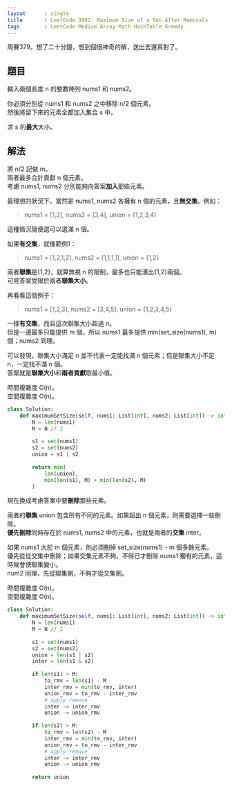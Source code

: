 ```yaml
---
layout      : single
title       : LeetCode 3002. Maximum Size of a Set After Removals
tags        : LeetCode Medium Array Math HashTable Greedy
---
```

周賽379。想了二十分鐘，想到個很神奇的解，送出去還真對了。  

## 題目

輸入兩個長度 n 的整數陣列 nums1 和 nums2。  

你必須分別從 nums1 和 nums2 之中移除 n/2 個元素。  
然後將留下來的元素全都加入集合 s 中。  

求 s 的**最大**大小。  

## 解法

將 n/2 記做 m。  
兩者最多合計貢獻 n 個元素。  
考慮 nums1, nums2 分別能夠向答案**加入**那些元素。  

最理想的狀況下，當然是 nums1, nums2 各擁有 n 個的元素，且**無交集**。例如：  
> nums1 = [1,2], nums2 = [3,4], union = {1,2,3,4}  

這種情況隨便選可以選滿 n 個。  

如果**有交集**，就像範例1：  
> nums1 = [1,2,1,2], nums2 = [1,1,1,1], union = {1,2}  

兩者**聯集**是{1,2}，就算無視 n 的限制，最多也只能湊出{1,2}兩個。  
可見答案受限於兩者**聯集大小**。  

再看看這個例子：  
> nums1 = [1,2,3], nums2 = [3,4,5], union = {1,2,3,4,5}  

一樣**有交集**，而且這次聯集大小超過 n。  
但是一邊最多只能提供 m 個，所以 nums1 最多提供 min(set_size(nums1), m) 個；nums2 同理。  

可以發現，聯集大小滿足 n 並不代表一定能找滿 n 個元素；但是聯集大小不足 n，一定找不滿 n 個。  
答案就是**聯集大小**和**兩者貢獻**取最小值。  

時間複雜度 O(n)。  
空間複雜度 O(n)。  

```python
class Solution:
    def maximumSetSize(self, nums1: List[int], nums2: List[int]) -> int:
        N = len(nums1)
        M = N // 2
        
        s1 = set(nums1)
        s2 = set(nums2)
        union = s1 | s2
        
        return min(
            len(union),
            min(len(s1), M) + min(len(s2), M)
        )
```

現在換成考慮答案中要**刪除**那些元素。  

兩者的**聯集** union 包含所有不同的元素。如果超出 n 個元素，則需要選擇一些刪除。  
**優先刪除**同時存在於 nums1, nums2 中的元素，也就是兩者的**交集** inter。  

如果 nums1 大於 m 個元素，則必須刪掉 set_size(nums1) - m 個多餘元素。  
優先從從交集中刪除；如果交集元素不夠，不得已才刪除 nums1 獨有的元素，這時候會使聯集變小。  
num2 同理，先從聯集刪，不夠才從交集刪。  

時間複雜度 O(n)。  
空間複雜度 O(n)。  

```python
class Solution:
    def maximumSetSize(self, nums1: List[int], nums2: List[int]) -> int:
        N = len(nums1)
        M = N // 2
        
        s1 = set(nums1)
        s2 = set(nums2)
        union = len(s1 | s2) 
        inter = len(s1 & s2)
        
        if len(s1) > M:
            to_rmv = len(s1) - M 
            inter_rmv = min(to_rmv, inter)
            union_rmv = to_rmv - inter_rmv
            # apply remove 
            inter -= inter_rmv
            union -= union_rmv
            
        if len(s2) > M:
            to_rmv = len(s2) - M 
            inter_rmv = min(to_rmv, inter)
            union_rmv = to_rmv - inter_rmv
            # apply remove 
            inter -= inter_rmv
            union -= union_rmv
                
        return union
```
